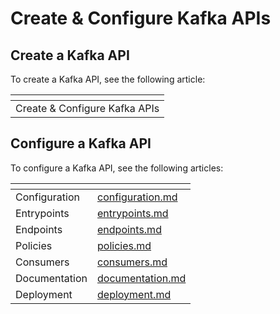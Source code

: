 # Create & Configure Kafka APIs

## Create a Kafka API

To create a Kafka API, see the following article:&#x20;

<table data-view="cards"><thead><tr><th></th></tr></thead><tbody><tr><td>Create &#x26; Configure Kafka APIs</td></tr></tbody></table>

## Configure a Kafka API

To configure a Kafka API, see the following articles:

<table data-view="cards"><thead><tr><th></th><th data-hidden data-card-target data-type="content-ref"></th></tr></thead><tbody><tr><td>Configuration</td><td><a href="configure-kafka-apis/configuration.md">configuration.md</a></td></tr><tr><td>Entrypoints</td><td><a href="configure-kafka-apis/entrypoints.md">entrypoints.md</a></td></tr><tr><td>Endpoints</td><td><a href="configure-kafka-apis/endpoints.md">endpoints.md</a></td></tr><tr><td>Policies</td><td><a href="configure-kafka-apis/policies.md">policies.md</a></td></tr><tr><td>Consumers</td><td><a href="configure-kafka-apis/consumers.md">consumers.md</a></td></tr><tr><td>Documentation</td><td><a href="configure-kafka-apis/documentation.md">documentation.md</a></td></tr><tr><td>Deployment</td><td><a href="configure-kafka-apis/deployment.md">deployment.md</a></td></tr></tbody></table>
